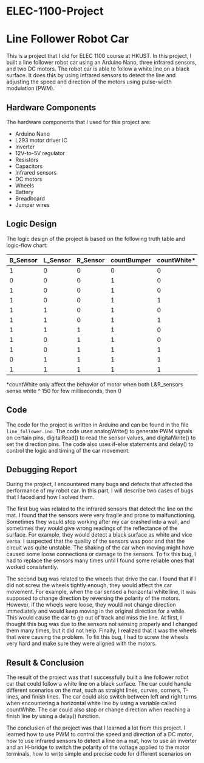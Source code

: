 # ELEC-1100-Project

# Line Follower Robot Car

This is a project that I did for ELEC 1100 course at HKUST. In this project, I built a line follower robot car using an Arduino Nano, three infrared sensors, and two DC motors. The robot car is able to follow a white line on a black surface. It does this by using infrared sensors to detect the line and adjusting the speed and direction of the motors using pulse-width modulation (PWM).

## Hardware Components

The hardware components that I used for this project are:

- Arduino Nano
- L293 motor driver IC
- Inverter
- 12V-to-5V regulator
- Resistors
- Capacitors
- Infrared sensors
- DC motors
- Wheels
- Battery
- Breadboard
- Jumper wires

## Logic Design

The logic design of the project is based on the following truth table and logic-flow chart:

| B_Sensor | L_Sensor | R_Sensor | countBumper | countWhite* | L_PWM | R_PWM | L_DIR | R_DIR |
|----------|----------|----------|-------------|-------------|-------|-------|-------|-------|
| 1        | 0        | 0        | 0           | 0           | 0     | 0     | 0     | 0     |
| 0        | 0        | 0        | 1           | 0           | 200   | 200   | 1     | 1     |
| 1        | 0        | 0        | 1           | 0           | 200   | 200   | 0     | 1     |
| 1        | 0        | 0        | 1           | 1           | 225   | 225   | 1     | 0     |
| 1        | 1        | 0        | 1           | 0           | 200   | 200   | 1     | 0     |
| 1        | 1        | 0        | 1           | 1           | 200   | 200   | 1     | 0     |
| 1        | 1        | 1        | 1           | 0           | 225   | 225   | 1     | 1     |
| 1        | 0        | 1        | 1           | 0           | 200   | 200   | 0     | 1     |
| 1        | 0        | 1        | 1           | 1           | 200   | 200   | 0     | 1     |
| 0        | 1        | 1        | 1           | 1           | 150/0^| 150/0^| 0     | 0     | 
| 1        | 1        | 1        | 1           | 1           | 225   | 225   | 1     | 1     |
*countWhite only affect the behavior of motor when both L&R_sensors sense white
^ 150 for few milliseconds, then 0


## Code

The code for the project is written in Arduino and can be found in the file `line_follower.ino`. The code uses analogWrite() to generate PWM signals on certain pins, digitalRead() to read the sensor values, and digitalWrite() to set the direction pins. The code also uses if-else statements and delay() to control the logic and timing of the car movement.

## Debugging Report

During the project, I encountered many bugs and defects that affected the performance of my robot car. In this part, I will describe two cases of bugs that I faced and how I solved them.

The first bug was related to the infrared sensors that detect the line on the mat. I found that the sensors were very fragile and prone to malfunctioning. Sometimes they would stop working after my car crashed into a wall, and sometimes they would give wrong readings of the reflectance of the surface. For example, they would detect a black surface as white and vice versa. I suspected that the quality of the sensors was poor and that the circuit was quite unstable. The shaking of the car when moving might have caused some loose connections or damage to the sensors. To fix this bug, I had to replace the sensors many times until I found some reliable ones that worked consistently.

The second bug was related to the wheels that drive the car. I found that if I did not screw the wheels tightly enough, they would affect the car movement. For example, when the car sensed a horizontal white line, it was supposed to change direction by reversing the polarity of the motors. However, if the wheels were loose, they would not change direction immediately and would keep moving in the original direction for a while. This would cause the car to go out of track and miss the line. At first, I thought this bug was due to the sensors not sensing properly and I changed them many times, but it did not help. Finally, I realized that it was the wheels that were causing the problem. To fix this bug, I had to screw the wheels very hard and make sure they were aligned with the motors.

## Result & Conclusion

The result of the project was that I successfully built a line follower robot car that could follow a white line on a black surface. The car could handle different scenarios on the mat, such as straight lines, curves, corners, T-lines, and finish lines. The car could also switch between left and right turns when encountering a horizontal white line by using a variable called countWhite. The car could also stop or change direction when reaching a finish line by using a delay() function.

The conclusion of the project was that I learned a lot from this project. I learned how to use PWM to control the speed and direction of a DC motor, how to use infrared sensors to detect a line on a mat, how to use an inverter and an H-bridge to switch the polarity of the voltage applied to the motor terminals, how to write simple and precise code for different scenarios on

